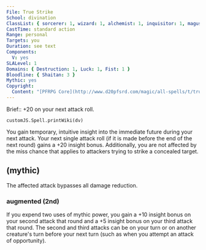 ```yaml
---
File: True Strike
School: divination
ClassList: { sorcerer: 1, wizard: 1, alchemist: 1, inquisitor: 1, magus: 1, bloodrager: 1, psychic: 1, medium: 1 }
CastTime: standard action
Range: personal
Targets: you
Duration: see text
Components:
  V: yes
SLALevel: 1
Domains: { Destruction: 1, Luck: 1, Fist: 1 }
Bloodline: { Shaitan: 3 }
Mythic: yes
Copyright:
  Content: "[PFRPG Core](http://www.d20pfsrd.com/magic/all-spells/t/true-strike)"
---
```

Brief:: +20 on your next attack roll.

```dataviewjs
customJS.Spell.printWiki(dv)
```

You gain temporary, intuitive insight into the immediate future during your next attack. Your next single attack roll (if it is made before the end of the next round) gains a +20 insight bonus.  Additionally, you are not affected by the miss chance that applies to attackers trying to strike a concealed target.


## (mythic)

The affected attack bypasses all damage reduction.


### augmented (2nd)

If you expend two uses of mythic power, you gain a +10 insight bonus on your second attack that round and a +5 insight bonus on your third attack that round. The second and third attacks can be on your turn or on another creature's turn before your next turn (such as when you attempt an attack of opportunity).
